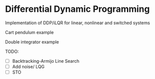 # Differential Dynamic Programming
Implementation of DDP/iLQR for linear, nonlinear and switched systems



Cart pendulum example


Double integrator example


TODO:
- [ ] Backtracking-Armijo Line Search
- [ ] Add noise/ LQG
- [ ] STO
